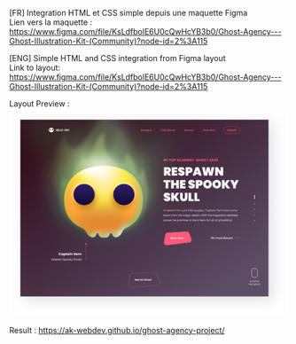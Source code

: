 [FR] Integration HTML et CSS simple depuis une maquette Figma <br />
 Lien vers la maquette : https://www.figma.com/file/KsLdfbolE6U0cQwHcYB3b0/Ghost-Agency---Ghost-Illustration-Kit-(Community)?node-id=2%3A115
 
[ENG] Simple HTML and CSS integration from Figma layout <br />
 Link to layout: https://www.figma.com/file/KsLdfbolE6U0cQwHcYB3b0/Ghost-Agency---Ghost-Illustration-Kit-(Community)?node-id=2%3A115
 
 Layout Preview :
 ![alt text](https://github.com/AK-WebDev/ghost-agency-project/blob/master/Maquette%20Figma/1.%20IBLIZ%20INC.png?raw=true)
 
 Result : 
 https://ak-webdev.github.io/ghost-agency-project/
